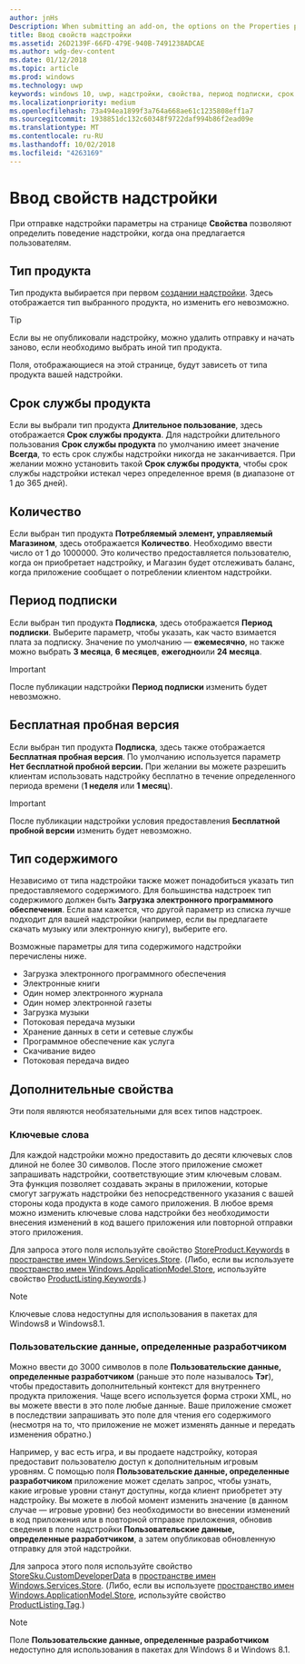 ```yaml
---
author: jnHs
Description: When submitting an add-on, the options on the Properties page help determine the behavior of your add-on when offered to customers.
title: Ввод свойств надстройки
ms.assetid: 26D2139F-66FD-479E-940B-7491238ADCAE
ms.author: wdg-dev-content
ms.date: 01/12/2018
ms.topic: article
ms.prod: windows
ms.technology: uwp
keywords: windows 10, uwp, надстройки, свойства, период подписки, срок действия продукта, тип содержимого, iap, покупки из приложения, внутренний продукт приложения
ms.localizationpriority: medium
ms.openlocfilehash: 73a494ea1899f3a764a668ae61c1235808eff1a7
ms.sourcegitcommit: 1938851dc132c60348f9722daf994b86f2ead09e
ms.translationtype: MT
ms.contentlocale: ru-RU
ms.lasthandoff: 10/02/2018
ms.locfileid: "4263169"
---
```

# <a name="enter-add-on-properties"></a>Ввод свойств надстройки


При отправке надстройки параметры на странице **Свойства** позволяют определить поведение надстройки, когда она предлагается пользователям.

## <a name="product-type"></a>Тип продукта

Тип продукта выбирается при первом [создании надстройки](set-your-add-on-product-id.md). Здесь отображается тип выбранного продукта, но изменить его невозможно.

> [!TIP]
> Если вы не опубликовали надстройку, можно удалить отправку и начать заново, если необходимо выбрать иной тип продукта.

Поля, отображающиеся на этой странице, будут зависеть от типа продукта вашей надстройки.


## <a name="product-lifetime"></a>Срок службы продукта

Если вы выбрали тип продукта **Длительное пользование**, здесь отображается **Срок службы продукта**. Для надстройки длительного пользования **Срок службы продукта** по умолчанию имеет значение **Всегда**, то есть срок службы надстройки никогда не заканчивается. При желании можно установить такой **Срок службы продукта**, чтобы срок службы надстройки истекал через определенное время (в диапазоне от 1 до 365 дней).


## <a name="quantity"></a>Количество

Если выбран тип продукта **Потребляемый элемент, управляемый Магазином**, здесь отображается **Количество**. Необходимо ввести число от 1 до 1000000. Это количество предоставляется пользователю, когда он приобретает надстройку, и Магазин будет отслеживать баланс, когда приложение сообщает о потреблении клиентом надстройки.


## <a name="subscription-period"></a>Период подписки

Если выбран тип продукта **Подписка**, здесь отображается **Период подписки**. Выберите параметр, чтобы указать, как часто взимается плата за подписку. Значение по умолчанию — **ежемесячно**, но также можно выбрать **3 месяца**, **6 месяцев**, **ежегодно**или **24 месяца**.

> [!IMPORTANT]
> После публикации надстройки **Период подписки** изменить будет невозможно.


## <a name="free-trial"></a>Бесплатная пробная версия

Если выбран тип продукта **Подписка**, здесь также отображается **Бесплатная пробная версия**. По умолчанию используется параметр **Нет бесплатной пробной версии.** При желании вы можете разрешить клиентам использовать надстройку бесплатно в течение определенного периода времени (**1 неделя** или **1 месяц**). 

> [!IMPORTANT]
> После публикации надстройки условия предоставления **Бесплатной пробной версии** изменить будет невозможно.


## <a name="content-type"></a>Тип содержимого

Независимо от типа надстройки также может понадобиться указать тип предоставляемого содержимого. Для большинства надстроек тип содержимого должен быть **Загрузка электронного программного обеспечения**. Если вам кажется, что другой параметр из списка лучше подходит для вашей надстройки (например, если вы предлагаете скачать музыку или электронную книгу), выберите его.

Возможные параметры для типа содержимого надстройки перечислены ниже.

-   Загрузка электронного программного обеспечения
-   Электронные книги
-   Один номер электронного журнала
-   Один номер электронной газеты
-   Загрузка музыки
-   Потоковая передача музыки
-   Хранение данных в сети и сетевые службы
-   Программное обеспечение как услуга
-   Скачивание видео
-   Потоковая передача видео


## <a name="additional-properties"></a>Дополнительные свойства

Эти поля являются необязательными для всех типов надстроек.

<span id="keywords" />

### <a name="keywords"></a>Ключевые слова

Для каждой надстройки можно предоставить до десяти ключевых слов длиной не более 30 символов. После этого приложение сможет запрашивать надстройки, соответствующие этим ключевым словам. Эта функция позволяет создавать экраны в приложении, которые смогут загружать надстройки без непосредственного указания с вашей стороны кода продукта в коде самого приложения. В любое время можно изменить ключевые слова надстройки без необходимости внесения изменений в код вашего приложения или повторной отправки этого приложения.

Для запроса этого поля используйте свойство [StoreProduct.Keywords](https://docs.microsoft.com/uwp/api/windows.services.store.storeproduct.Keywords) в [пространстве имен Windows.Services.Store](https://docs.microsoft.com/uwp/api/Windows.Services.Store). (Либо, если вы используете [пространство имен Windows.ApplicationModel.Store](https://docs.microsoft.com/uwp/api/Windows.ApplicationModel.Store), используйте свойство [ProductListing.Keywords](https://docs.microsoft.com/uwp/api/windows.applicationmodel.store.productlisting.Keywords).)

> [!NOTE]
> Ключевые слова недоступны для использования в пакетах для Windows8 и Windows8.1.

<span id="custom-developer-data" />

### <a name="custom-developer-data"></a>Пользовательские данные, определенные разработчиком

Можно ввести до 3000 символов в поле **Пользовательские данные, определенные разработчиком** (раньше это поле называлось **Тэг**), чтобы предоставить дополнительный контекст для внутреннего продукта приложения. Чаще всего используется форма строки XML, но вы можете ввести в это поле любые данные. Ваше приложение сможет в последствии запрашивать это поле для чтения его содержимого (несмотря на то, что приложение не может изменять данные и передать изменения обратно.)

Например, у вас есть игра, и вы продаете надстройку, которая предоставит пользователю доступ к дополнительным игровым уровням. С помощью поля **Пользовательские данные, определенные разработчиком** приложение может сделать запрос, чтобы узнать, какие игровые уровни станут доступны, когда клиент приобретет эту надстройку. Вы можете в любой момент изменить значение (в данном случае — игровые уровни) без необходимости во внесении изменений в код приложения или в повторной отправке приложения, обновив сведения в поле надстройки **Пользовательские данные, определенные разработчиком**, а затем опубликовав обновленную отправку для этой надстройки.

Для запроса этого поля используйте свойство [StoreSku.CustomDeveloperData](https://docs.microsoft.com/uwp/api/windows.services.store.storesku.customdeveloperdata#Windows_Services_Store_StoreSku_CustomDeveloperData) в [пространстве имен Windows.Services.Store](https://docs.microsoft.com/uwp/api/Windows.Services.Store). (Либо, если вы используете [пространство имен Windows.ApplicationModel.Store](https://docs.microsoft.com/uwp/api/Windows.ApplicationModel.Store), используйте свойство [ProductListing.Tag](https://docs.microsoft.com/uwp/api/windows.applicationmodel.store.productlisting.tag#Windows_ApplicationModel_Store_ProductListing_Tag).)

> [!NOTE]
> Поле **Пользовательские данные, определенные разработчиком** недоступно для использования в пакетах для Windows 8 и Windows 8.1.

 

 

 

